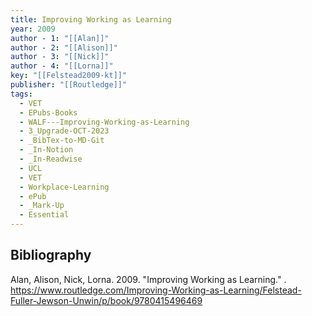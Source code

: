 ```yaml
---
title: Improving Working as Learning
year: 2009
author - 1: "[[Alan]]"
author - 2: "[[Alison]]"
author - 3: "[[Nick]]"
author - 4: "[[Lorna]]"
key: "[[Felstead2009-kt]]"
publisher: "[[Routledge]]"
tags:
  - VET
  - EPubs-Books
  - WALF---Improving-Working-as-Learning
  - 3_Upgrade-OCT-2023
  - _BibTex-to-MD-Git
  - _In-Notion
  - _In-Readwise
  - UCL
  - VET
  - Workplace-Learning
  - ePub
  - _Mark-Up
  - Essential
---
```


## Bibliography
Alan, Alison, Nick, Lorna. 2009. "Improving Working as Learning." . https://www.routledge.com/Improving-Working-as-Learning/Felstead-Fuller-Jewson-Unwin/p/book/9780415496469